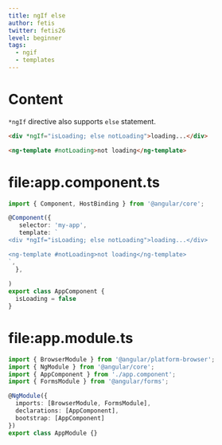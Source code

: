 ```yaml
---
title: ngIf else
author: fetis
twitter: fetis26
level: beginner
tags:
  - ngif
  - templates
---
```

# Content
`*ngIf` directive also supports `else` statement.

```html
<div *ngIf="isLoading; else notLoading">loading...</div>

<ng-template #notLoading>not loading</ng-template>
```

# file:app.component.ts
```typescript
import { Component, HostBinding } from '@angular/core';

@Component({
   selector: 'my-app', 
   template: `
<div *ngIf="isLoading; else notLoading">loading...</div>

<ng-template #notLoading>not loading</ng-template>
`,
  },
  
)
export class AppComponent {
  isLoading = false
}
```


# file:app.module.ts
```typescript
import { BrowserModule } from '@angular/platform-browser';
import { NgModule } from '@angular/core';
import { AppComponent } from './app.component';
import { FormsModule } from '@angular/forms';

@NgModule({
  imports: [BrowserModule, FormsModule],
  declarations: [AppComponent],
  bootstrap: [AppComponent]
})
export class AppModule {}
```
